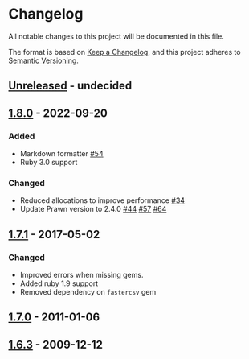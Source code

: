 # Changelog
All notable changes to this project will be documented in this file.

The format is based on [Keep a Changelog](https://keepachangelog.com/en/1.0.0/),
and this project adheres to [Semantic Versioning](https://semver.org/spec/v2.0.0.html).

## [Unreleased] - undecided

## [1.8.0] - 2022-09-20

### Added

- Markdown formatter [#54](https://github.com/ruport/ruport/pull/54)
- Ruby 3.0 support

### Changed

- Reduced allocations to improve performance [#34](https://github.com/ruport/ruport/pull/34)
- Update Prawn version to 2.4.0 [#44](https://github.com/ruport/ruport/pull/44) [#57](https://github.com/ruport/ruport/pull/57) [#64](https://github.com/ruport/ruport/pull/64)

## [1.7.1] - 2017-05-02

### Changed

- Improved errors when missing gems.
- Added ruby 1.9 support
- Removed dependency on `fastercsv` gem

## [1.7.0] - 2011-01-06

## [1.6.3] - 2009-12-12


[Unreleased]: https://github.com/ruport/ruport/compare/v1.8.0...HEAD
[1.8.0]: https://github.com/ruport/ruport/compare/v1.7.1...v1.8.0
[1.7.1]: https://github.com/ruport/ruport/compare/v1.7.0...v1.7.1
[1.7.0]: https://github.com/ruport/ruport/compare/v1.6.3...v1.7.0
[1.6.3]: https://github.com/ruport/ruport/compare/v1.6.2...v1.6.3
